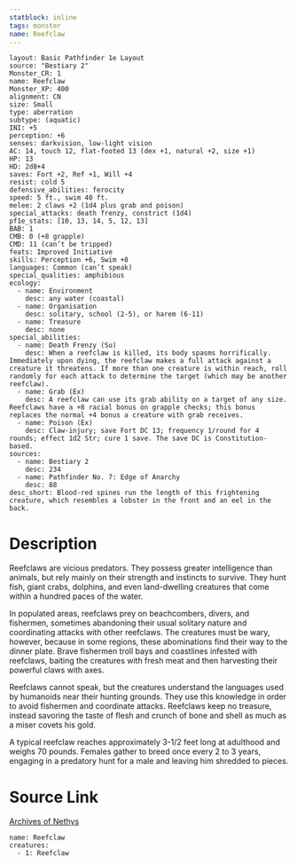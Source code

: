 ```yaml
---
statblock: inline
tags: monster
name: Reefclaw
---
```

```statblock
layout: Basic Pathfinder 1e Layout
source: "Bestiary 2"
Monster_CR: 1
name: Reefclaw
Monster_XP: 400
alignment: CN
size: Small
type: aberration
subtype: (aquatic)
INI: +5
perception: +6
senses: darkvision, low-light vision
AC: 14, touch 12, flat-footed 13 (dex +1, natural +2, size +1)
HP: 13
HD: 2d8+4
saves: Fort +2, Ref +1, Will +4
resist: cold 5
defensive_abilities: ferocity
speed: 5 ft., swim 40 ft.
melee: 2 claws +2 (1d4 plus grab and poison)
special_attacks: death frenzy, constrict (1d4)
pf1e_stats: [10, 13, 14, 5, 12, 13]
BAB: 1
CMB: 0 (+8 grapple)
CMD: 11 (can’t be tripped)
feats: Improved Initiative
skills: Perception +6, Swim +8
languages: Common (can’t speak)
special_qualities: amphibious
ecology:
  - name: Environment
    desc: any water (coastal)
  - name: Organisation
    desc: solitary, school (2-5), or harem (6-11)
  - name: Treasure
    desc: none
special_abilities:
  - name: Death Frenzy (Su)
    desc: When a reefclaw is killed, its body spasms horrifically. Immediately upon dying, the reefclaw makes a full attack against a creature it threatens. If more than one creature is within reach, roll randomly for each attack to determine the target (which may be another reefclaw).
  - name: Grab (Ex)
    desc: A reefclaw can use its grab ability on a target of any size. Reefclaws have a +8 racial bonus on grapple checks; this bonus replaces the normal +4 bonus a creature with grab receives.
  - name: Poison (Ex)
    desc: Claw-injury; save Fort DC 13; frequency 1/round for 4 rounds; effect 1d2 Str; cure 1 save. The save DC is Constitution-based.
sources:
  - name: Bestiary 2
    desc: 234
  - name: Pathfinder No. 7: Edge of Anarchy
    desc: 88
desc_short: Blood-red spines run the length of this frightening creature, which resembles a lobster in the front and an eel in the back.
```
# Description
Reefclaws are vicious predators. They possess greater intelligence than animals, but rely mainly on their strength and instincts to survive. They hunt fish, giant crabs, dolphins, and even land-dwelling creatures that come within a hundred paces of the water.

In populated areas, reefclaws prey on beachcombers, divers, and fishermen, sometimes abandoning their usual solitary nature and coordinating attacks with other reefclaws. The creatures must be wary, however, because in some regions, these abominations find their way to the dinner plate. Brave fishermen troll bays and coastlines infested with reefclaws, baiting the creatures with fresh meat and then harvesting their powerful claws with axes.

Reefclaws cannot speak, but the creatures understand the languages used by humanoids near their hunting grounds. They use this knowledge in order to avoid fishermen and coordinate attacks. Reefclaws keep no treasure, instead savoring the taste of flesh and crunch of bone and shell as much as a miser covets his gold.

A typical reefclaw reaches approximately 3-1/2 feet long at adulthood and weighs 70 pounds. Females gather to breed once every 2 to 3 years, engaging in a predatory hunt for a male and leaving him shredded to pieces.
# Source Link
[Archives of Nethys](https://aonprd.com/MonsterDisplay.aspx?ItemName=Reefclaw)
```encounter-table
name: Reefclaw
creatures:
  - 1: Reefclaw
```
